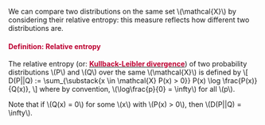 <p>We can compare two distributions on the same set \(\mathcal{X}\) by considering their relative entropy: this measure reflects how different two distributions are.</p>
<div class="content-box pad-box-mini border border-trbl border-round">
<h4 style="color: #bc0031;"><strong>Definition: Relative entropy</strong></h4>
The relative entropy (or: <a href="https://en.wikipedia.org/wiki/Kullback%E2%80%93Leibler_divergence"><span style="color: #bc0031;"><strong>Kullback-Leibler divergence</strong></span></a>) of two probability distributions \(P\) and \(Q\) over the same \(\mathcal{X}\) is defined by \[ D(P||Q) := \sum_{\substack{x \in \mathcal{X} P(x) &gt; 0}} P(x) \log \frac{P(x)}{Q(x)}, \] where by convention, \(\log\frac{p}{0} = \infty\) for all \(p\).</div>
<p>Note that if \(Q(x) = 0\) for some \(x\) with \(P(x) &gt; 0\), then \(D(P||Q) = \infty\).</p>